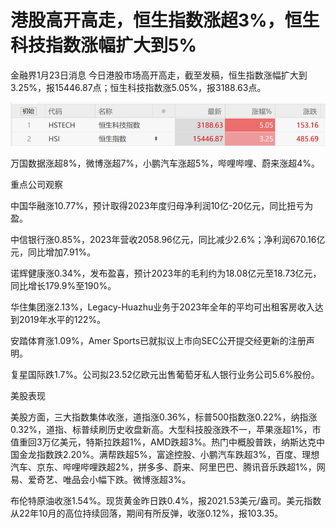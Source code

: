 # 港股高开高走，恒生指数涨超3%，恒生科技指数涨幅扩大到5%

金融界1月23日消息 今日港股市场高开高走，截至发稿，恒生指数涨幅扩大到3.25%，报15446.87点；恒生科技指数涨5.05%，报3188.63点。

![36157158e6866734e2f6fb2c9def1702.jpg](https://raw.githubusercontent.com/qqhsx/qqnews_image/main/2024/01/23/港股高开高走，恒生指数涨超3%，恒生科技指数涨幅扩大到5%/36157158e6866734e2f6fb2c9def1702.jpg)

万国数据涨超8%，微博涨超7%，小鹏汽车涨超5%，哔哩哔哩、蔚来涨超4%。

重点公司观察

中国华融涨10.77%，预计取得2023年度归母净利润10亿-20亿元，同比扭亏为盈。

中信银行涨0.85%，2023年营收2058.96亿元，同比减少2.6%；净利润670.16亿元，同比增加7.91%。

诺辉健康涨0.34%，发布盈喜，预计2023年的毛利约为18.08亿元至18.73亿元，同比增长179.9%至190%。

华住集团涨2.13%，Legacy-Huazhu业务于2023年全年的平均可出租客房收入达到2019年水平的122%。

安踏体育涨1.09%，Amer Sports已就拟议上市向SEC公开提交经更新的注册声明。

复星国际跌1.7%。公司拟23.52亿欧元出售葡萄牙私人银行业务公司5.6%股份。

美股表现

美股方面，三大指数集体收涨，道指涨0.36%，标普500指数涨0.22%，纳指涨0.32%，道指、标普续刷历史收盘新高。大型科技股涨跌不一，苹果涨超1%，市值重回3万亿美元，特斯拉跌超1%，AMD跌超3%。热门中概股普跌，纳斯达克中国金龙指数跌2.20%。满帮跌超5%，富途控股、小鹏汽车跌超3%，百度、理想汽车、京东、哔哩哔哩跌超2%，拼多多、蔚来、阿里巴巴、腾讯音乐跌超1%，网易、爱奇艺、唯品会小幅下跌。微博涨超3%。

布伦特原油收涨1.54%。现货黄金昨日跌0.4%，报2021.53美元/盎司。美元指数从22年10月的高位持续回落，期间有所反弹，收涨0.12%，报103.35。

